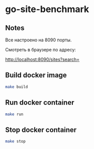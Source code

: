 # go-site-benchmark

## Notes

Все настроено на 8090 порты. 

Смотреть в браузере по адресу: 

[http://localhost:8090/sites?search=](http://localhost:8090/sites?search=)

## Build docker image

```bash
make build
```

## Run docker container

```bash
make run
```

## Stop docker container

```bash
make stop
```
